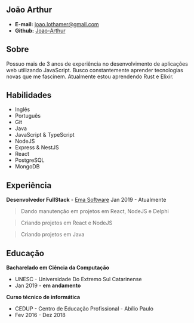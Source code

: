 ## João Arthur

- **E-mail:** joao.lothamer@gmail.com<br>
- **Github:** [Joao-Arthur](https://github.com/Joao-Arthur)

## Sobre

Possuo mais de 3 anos de experiência no desenvolvimento de aplicações web utilizando JavaScript. Busco constantemente aprender tecnologias novas que me fascinem. Atualmente estou aprendendo Rust e Elixir.

## Habilidades

- Inglês
- Português
- Git
- Java
- JavaScript & TypeScript
- NodeJS
- Express & NestJS
- React
- PostgreSQL
- MongoDB

## Experiência

**Desenvolvedor FullStack** - [Ema Software](https://ema.net.br/) Jan 2019 - Atualmente<br>

> Dando manutenção em projetos em React, NodeJS e Delphi

> Criando projetos em React e NodeJS

> Criando projetos em Java

## Educação

**Bacharelado em Ciência da Computação**

- UNESC - Universidade Do Extremo Sul Catarinense
- Jan 2019 - **em andamento**

**Curso técnico de informática**

- CEDUP - Centro de Educação Profissional - Abílio Paulo
- Fev 2016 - Dez 2018
